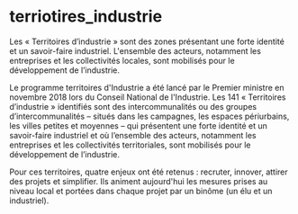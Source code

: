 # terriotires_industrie

Les « Territoires d’industrie » sont des zones présentant une forte identité et un savoir-faire industriel. L'ensemble des acteurs, notamment les entreprises et les collectivités locales, sont mobilisés pour le développement de l’industrie.

Le programme territoires d'Industrie a été lancé par le Premier ministre en novembre 2018 lors du Conseil National de l'Industrie. Les 141 « Territoires d’industrie » identifiés sont des intercommunalités ou des groupes d’intercommunalités – situés dans les campagnes, les espaces périurbains, les villes petites et moyennes – qui présentent une forte identité et un savoir-faire industriel et où l’ensemble des acteurs, notamment les entreprises et les collectivités territoriales, sont mobilisés pour le développement de l’industrie.

Pour ces territoires, quatre enjeux ont été retenus : recruter, innover, attirer des projets et simplifier. Ils animent aujourd'hui les mesures prises au niveau local et portées dans chaque projet par un binôme (un élu et un industriel).
